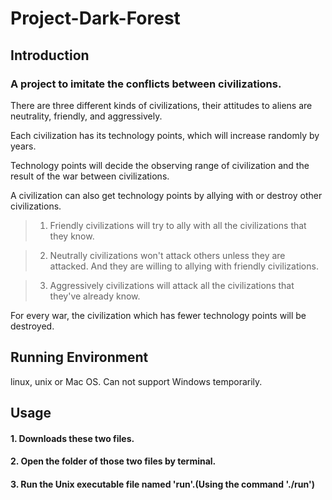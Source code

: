 # Project-Dark-Forest
## Introduction
### A project to imitate the conflicts between civilizations.
There are three different kinds of civilizations, their attitudes to aliens are neutrality, friendly, and aggressively.

Each civilization has its technology points, which will increase randomly by years.

Technology points will decide the observing range of civilization and the result of the war between civilizations.

A civilization can also get technology points by allying with or destroy other civilizations.

>1. Friendly civilizations will try to ally with all the civilizations that they know.

>2. Neutrally civilizations won't attack others unless they are attacked. And they are willing to allying with friendly civilizations.

>3. Aggressively civilizations will attack all the civilizations that they've already know. 

For every war, the civilization which has fewer technology points will be destroyed.

## Running Environment
linux, unix or Mac OS. Can not support Windows temporarily.

## Usage
#### 1. Downloads these two files.
#### 2. Open the folder of those two files by terminal.
#### 3. Run the Unix executable file named 'run'.(Using the command './run')
